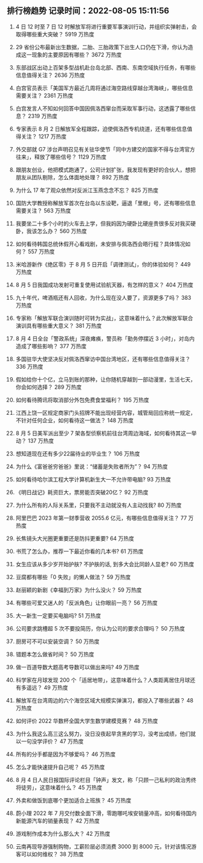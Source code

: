 
## 排行榜趋势 记录时间：2022-08-05 15:11:56
  
  1. 4 日 12 时至 7 日 12 时解放军将进行重要军事演训行动，并组织实弹射击，会取得哪些重大突破？ 5919 万热度
    
  2. 29 省份公布最新出生数据，二胎、三胎政策下出生人口仍在下滑，你认为造成这一现象的主要原因有哪些？ 3672 万热度
    
  3. 东部战区出动上百架多型战机赴台岛北部、西南、东南空域执行任务，有哪些信息值得关注？ 2636 万热度
    
  4. 白宫官员表示「美国军方最近几周将通过海空路线穿越台湾海峡」，哪些信息需要关注？ 2361 万热度
    
  5. 白宫发言人不知如何回答中国因佩洛西窜台而采取军事行动，这透露了哪些信息？ 2319 万热度
    
  6. 专家表示 8 月 2 日解放军全程跟踪，迫使佩洛西专机绕道，还有哪些信息值得关注？ 1217 万热度
    
  7. 外交部就 G7 涉台声明召见有关驻华使节「同中方建交的国家不得与台湾官方往来」，释放了哪些信号？ 1129 万热度
    
  8. 跟朋友创业，他把模式跑通了，公司计划扩张，我发现有更好的合伙人，想把朋友从团队剔除，怎么体面地处理？ 892 万热度
    
  9. 为什么 17 年了观众依然对反派江玉燕念念不忘？ 825 万热度
    
  10. 国防大学教授称解放军首次在台岛以东设靶，逼退「里根」号，还有哪些信息需要关注？ 563 万热度
    
  11. 我要坐二十多个小时的火车去上学，但我妈因为硬卧比硬座贵很多反对我买硬卧，我该怎么办？ 560 万热度
    
  12. 如何看待韩国总统休假开心看戏剧，未安排与佩洛西会晤行程？具体情况如何？ 557 万热度
    
  13. 米哈游新作《绝区零》于 8 月 5 日开启「调律测试」，你的体验如何？ 449 万热度
    
  14. 8 月 5 日我国成功发射可重复使用试验航天器，有怎样的意义？ 404 万热度
    
  15. 九十年代，啤酒瓶还有人回收，为什么现在没人要了，资源更多了吗？ 383 万热度
    
  16. 专家称「解放军联合演训随时可转为实战」，这意味着什么？此次解放军联合演训具有哪些重大意义？ 381 万热度
    
  17. 8 月 4 日全台「警政系统」深夜瘫痪，警员称「勤务停摆近 3 小时」，对岛内造成了哪些影响？ 377 万热度
    
  18. 多国驻华大使坚决反对佩洛西窜访中国台湾地区，还有哪些信息值得关注？ 336 万热度
    
  19. 假如给你十个亿，立马到账的那种，让你随机穿越到一部动漫里，生活七天，你会如何选择？ 289 万热度
    
  20. 如何看待腾讯将取消部分外包免费食堂福利？ 195 万热度
    
  21. 江西上饶一区规定商家门头招牌不能出现经营内容，城管局回应称统一规定，不针对任何企业，如何看待这一做法？ 148 万热度
    
  22. 8 月 5 日美军派出至少 7 架各型侦察机前往台湾周边海域，如何看待其这一举动？ 137 万热度
    
  23. 想知道现在还有多少22届待业的毕业生？ 106 万热度
    
  24. 为什么《富爸爸穷爸爸》里说：“储蓄是失败者所为”？ 94 万热度
    
  25. 如何看待哈尔滨工程大学计算机新生大一不允许带电脑? 93 万热度
    
  26. 《明日战记》耗资巨大，票房能否突破20亿？ 92 万热度
    
  27. 为什么所有的人际关系里，只要我不主动就没有人主动找我? 80 万热度
    
  28. 阿里巴巴 2023 年第一财季营收 2055.6 亿元，有哪些信息值得关注？ 77 万热度
    
  29. 长焦镜头大光圈更重要还是防抖更重要? 64 万热度
    
  30. 书荒了怎么办，推荐一下最近你看的几本书? 61 万热度
    
  31. 女生应该从多少岁开始护肤? 不护肤的话, 到多大会比同龄人显老? 60 万热度
    
  32. 豆腐都有哪些「0 失败」的懒人做法？ 59 万热度
    
  33. 赵丽颖的新剧《幸福到万家》为什么没火？ 59 万热度
    
  34. 有哪些可爱又迷人的「反派角色」让你眼前一亮？ 56 万热度
    
  35. 大一新生一定要买电脑吗? 51 万热度
    
  36. 公司要求跳槽超 5 次不要投简历，你认为公司的要求合理吗？ 50 万热度
    
  37. 厨房可不可以安装空调？ 50 万热度
    
  38. 错题本怎么做省时间？ 50 万热度
    
  39. 做一百道导数大题高考导数可以做出来吗? 49 万热度
    
  40. 科学家在月球发现 200 个「适居地带」，这意味着什么？人类距离居住月球还有多遥远？ 49 万热度
    
  41. 解放军在台湾周边的六个海空区域大规模实弹演习，都投入了哪些武器？ 48 万热度
    
  42. 如何评价 2022 华数杯全国大学生数学建模竞赛？ 48 万热度
    
  43. 为什么我这么高三这么努力，没日没夜起早贪黑的学习，没考出成绩，他们就以一句没学评价？ 47 万热度
    
  44. 所有的分手都是因为不够爱吗？ 46 万热度
    
  45. 怎么才能快速提升自己呢？ 45 万热度
    
  46. 8 月 4 日人民日报国际评论栏目「钟声」发文，称「只顾一己私利的政治秀终将徒劳」，这意味着什么？ 45 万热度
    
  47. 外卖和做饭到底哪个更加适合上班族？ 45 万热度
    
  48. 蔚小理 2022 年 7 月交付数全面下滑，零跑哪吒埃安销量冲高，如何看待国内新能源汽车的销量表现？ 42 万热度
    
  49. 游戏制作成本为什么那么大？ 42 万热度
    
  50. 云南再现导游强制购物，工薪阶层必须消费 3000 到 8000 元，针对该情况游客可以如何维权？ 38 万热度
    